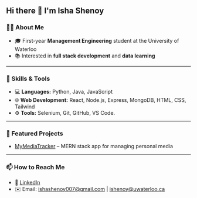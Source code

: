 ## Hi there 👋 I'm Isha Shenoy

### 👩‍💻 About Me
- 🎓 First-year **Management Engineering** student at the University of Waterloo  
- 📚 Interested in **full stack development** and **data learning**

---

### 🚀 Skills & Tools
- 💻 **Languages:** Python, Java, JavaScript 
- 🌐 **Web Development:** React, Node.js, Express, MongoDB, HTML, CSS, Tailwind  
- ⚙️ **Tools:** Selenium, Git, GitHub, VS Code.

---

### 📂 Featured Projects
- [MyMediaTracker](https://mymediatracker.app) – MERN stack app for managing personal media

---

### 📫 How to Reach Me
- 💼 [LinkedIn](https://www.linkedin.com/in/isha-shenoy-7b3686288/)  
- ✉️ Email: ishashenoy007@gmail.com | ishenoy@uwaterloo.ca
